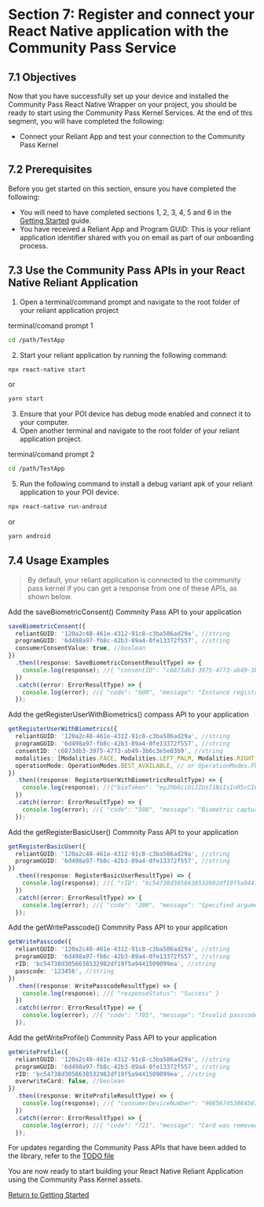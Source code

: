 # Section 7: Register and connect your React Native application with the Community Pass Service

## 7.1 Objectives

Now that you have successfully set up your device and installed the Community Pass React Native Wrapper on your project, you should be ready to start using the Community Pass Kernel Services. At the end of this segment, you will have completed the following:

- Connect your Reliant App and test your connection to the Community Pass Kernel

## 7.2 Prerequisites

Before you get started on this section, ensure you have completed the following:

- You will need to have completed sections 1, 2, 3, 4, 5 and 6 in the [Getting Started](README.md) guide.
- You have received a Reliant App and Program GUID: This is your reliant application identifier shared with you on email as part of our onboarding process.

## 7.3 Use the Community Pass APIs in your React Native Reliant Application

1. Open a terminal/command prompt and navigate to the root folder of your reliant application project

terminal/comand prompt 1

```sh
cd /path/TestApp
```

2. Start your reliant application by running the following command:

```sh
npx react-native start
```

or

```sh
yarn start
```

3. Ensure that your POI device has debug mode enabled and connect it to your computer.
4. Open another terminal and navigate to the root folder of your reliant application project.

terminal/comand prompt 2

```sh
cd /path/TestApp
```

5. Run the following command to install a debug variant apk of your reliant application to your POI device.

```sh
npx react-native run-android
```

or

```sh
yarn android
```

## 7.4 Usage Examples

> By default, your reliant application is connected to the community pass kernel if you can get a response from one of these APIs, as shown below.

Add the saveBiometricConsent() Commnity Pass API to your application

```typescript
saveBiometricConsent({
  reliantGUID: '120a2c48-461e-4312-91c8-c3ba586ad29a', //string
  programGUID: '6d498a97-fb8c-42b3-89a4-0fe13372f557', //string
  consumerConsentValue: true, //boolean
})
  .then((response: SaveBiometricConsentResultType) => {
    console.log(response); //{ "consentID": "c6873db3-3975-4773-ab49-3b6c3e5e03b9" , "responseStatus": "SUCCESS" }
  })
  .catch((error: ErrorResultType) => {
    console.log(error); //{ "code": "600", "message": "Instance registration failed" }
  });
```

Add the getRegisterUserWithBiometrics() compass API to your application

```typescript
getRegisterUserWithBiometrics({
  reliantGUID: '120a2c48-461e-4312-91c8-c3ba586ad29a', //string
  programGUID: '6d498a97-fb8c-42b3-89a4-0fe13372f557', //string
  consentID: 'c6873db3-3975-4773-ab49-3b6c3e5e03b9', //string
  modalities: [Modalities.FACE, Modalities.LEFT_PALM, Modalities.RIGHT_PALM],
  operationMode: OperationModes.BEST_AVAILABLE, // or OperationModes.FULL
})
  .then((response: RegisterUserWithBiometricsResultType) => {
    console.log(response); //{"bioToken": "eyJhbGciOiJIUzI1NiIsInR5cCI6IkpXVCJ9.eyJzdWIiOiIxMjM0NTY3ODkwIiwibmFtZSI6IkpvaG4gRG9lIiwiaWF0IjoxNTE2MjM5MDIyfQ.SflKxwRJSMeKKF2QT4fwpMeJf36POk6yJV_adQssw5c", "enrolmentStatus": "NEW", "programGUID": "6d498a97-fb8c-42b3-89a4-0fe13372f557", "rID": "bc54738d3056638532982df19f5a9441509099ea"}
  })
  .catch((error: ErrorResultType) => {
    console.log(error); //{ "code": "500", "message": "Biometric capture failed" }
  });
```

Add the getRegisterBasicUser() Commnity Pass API to your application

```typescript
getRegisterBasicUser({
  reliantGUID: '120a2c48-461e-4312-91c8-c3ba586ad29a', //string
  programGUID: '6d498a97-fb8c-42b3-89a4-0fe13372f557', //string
})
  .then((response: RegisterBasicUserResultType) => {
    console.log(response); //{ "rID": "bc54738d3056638532982df19f5a9441509099ea" }
  })
  .catch((error: ErrorResultType) => {
    console.log(error); //{ "code": "200", "message": "Specified argument failed the validation" }
  });
```

Add the getWritePasscode() Commnity Pass API to your application

```typescript
getWritePasscode({
  reliantGUID: '120a2c48-461e-4312-91c8-c3ba586ad29a', //string
  programGUID: '6d498a97-fb8c-42b3-89a4-0fe13372f557', //string
  rID: 'bc54738d3056638532982df19f5a9441509099ea', //string
  passcode: '123456', //string
})
  .then((response: WritePasscodeResultType) => {
    console.log(response); //{ "responseStatus": "Success" }
  })
  .catch((error: ErrorResultType) => {
    console.log(error); //{ "code": "705", "message": "Invalid passcode used" }
  });
```

Add the getWriteProfile() Commnity Pass API to your application

```typescript
getWriteProfile({
  reliantGUID: '120a2c48-461e-4312-91c8-c3ba586ad29a', //string
  programGUID: '6d498a97-fb8c-42b3-89a4-0fe13372f557', //string
  rID: 'bc54738d3056638532982df19f5a9441509099ea', //string
  overwriteCard: false, //boolean
})
  .then((response: WriteProfileResultType) => {
    console.log(response); //{ "consumerDeviceNumber": "9085674530845673" }
  })
  .catch((error: ErrorResultType) => {
    console.log(error); //{ "code": "721", "message": "Card was removed during read/write operation" }
  });
```

For updates regarding the Community Pass APIs that have been added to the library, refer to the [TODO file](/TODO.md)

You are now ready to start building your React Native Reliant Application using the Community Pass Kernel assets.

[Return to Getting Started](README.md)
